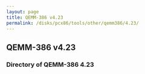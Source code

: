 ```yaml
---
layout: page
title: QEMM-386 v4.23
permalink: /disks/pcx86/tools/other/qemm386/4.23/
---
```


QEMM-386 v4.23
--------------

### Directory of QEMM-386 4.23

